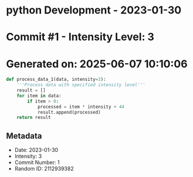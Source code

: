 ﻿# python Development - 2023-01-30
# Commit #1 - Intensity Level: 3
# Generated on: 2025-06-07 10:10:06
```python
def process_data_1(data, intensity=3):
    '''Process data with specified intensity level'''
    result = []
    for item in data:
        if item > 0:
            processed = item * intensity + 44
            result.append(processed)
    return result
```
## Metadata
- Date: 2023-01-30
- Intensity: 3
- Commit Number: 1
- Random ID: 2112939382
